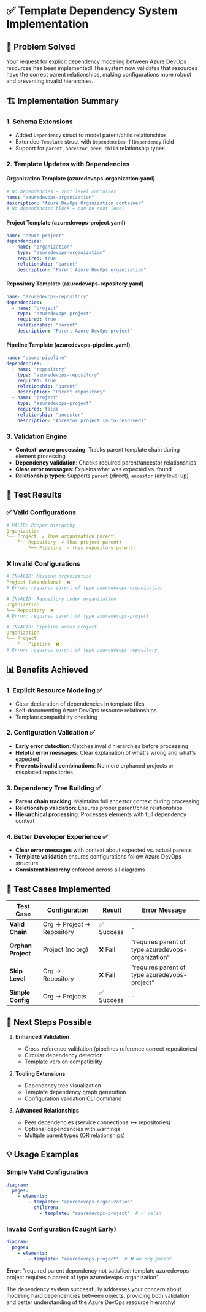 # ✅ Template Dependency System Implementation

## 🎯 Problem Solved

Your request for explicit dependency modeling between Azure DevOps resources has been implemented! The system now validates that resources have the correct parent relationships, making configurations more robust and preventing invalid hierarchies.

## 🏗️ Implementation Summary

### 1. **Schema Extensions**
- Added `Dependency` struct to model parent/child relationships
- Extended `Template` struct with `Dependencies []Dependency` field
- Support for `parent`, `ancestor`, `peer`, `child` relationship types

### 2. **Template Updates with Dependencies**

#### Organization Template (azuredevops-organization.yaml)
```yaml
# No dependencies - root level container
name: "azuredevops-organization"
description: "Azure DevOps Organization container"
# No dependencies block = can be root level
```

#### Project Template (azuredevops-project.yaml)
```yaml
name: "azure-project"
dependencies:
  - name: "organization"
    type: "azuredevops-organization"
    required: true
    relationship: "parent"
    description: "Parent Azure DevOps organization"
```

#### Repository Template (azuredevops-repository.yaml)
```yaml
name: "azuredevops-repository"
dependencies:
  - name: "project"
    type: "azuredevops-project"
    required: true
    relationship: "parent"
    description: "Parent Azure DevOps project"
```

#### Pipeline Template (azuredevops-pipeline.yaml)
```yaml
name: "azure-pipeline"
dependencies:
  - name: "repository"
    type: "azuredevops-repository"
    required: true
    relationship: "parent"
    description: "Parent repository"
  - name: "project"
    type: "azuredevops-project"
    required: false
    relationship: "ancestor"
    description: "Ancestor project (auto-resolved)"
```

### 3. **Validation Engine**
- **Context-aware processing**: Tracks parent template chain during element processing
- **Dependency validation**: Checks required parent/ancestor relationships
- **Clear error messages**: Explains what was expected vs. found
- **Relationship types**: Supports `parent` (direct), `ancestor` (any level up)

## 🧪 Test Results

### ✅ Valid Configurations
```yaml
# VALID: Proper hierarchy
Organization
└── Project  ✓ (has organization parent)
    └── Repository  ✓ (has project parent)
        └── Pipeline  ✓ (has repository parent)
```

### ❌ Invalid Configurations
```yaml
# INVALID: Missing organization
Project (standalone)  ❌ 
# Error: requires parent of type azuredevops-organization

# INVALID: Repository under organization  
Organization
└── Repository  ❌
# Error: requires parent of type azuredevops-project

# INVALID: Pipeline under project
Organization  
└── Project
    └── Pipeline  ❌
# Error: requires parent of type azuredevops-repository
```

## 📊 Benefits Achieved

### 1. **Explicit Resource Modeling** ✅
- Clear declaration of dependencies in template files
- Self-documenting Azure DevOps resource relationships
- Template compatibility checking

### 2. **Configuration Validation** ✅
- **Early error detection**: Catches invalid hierarchies before processing
- **Helpful error messages**: Clear explanation of what's wrong and what's expected
- **Prevents invalid combinations**: No more orphaned projects or misplaced repositories

### 3. **Dependency Tree Building** ✅
- **Parent chain tracking**: Maintains full ancestor context during processing
- **Relationship validation**: Ensures proper parent/child relationships
- **Hierarchical processing**: Processes elements with full dependency context

### 4. **Better Developer Experience** ✅
- **Clear error messages** with context about expected vs. actual parents
- **Template validation** ensures configurations follow Azure DevOps structure
- **Consistent hierarchy** enforced across all diagrams

## 🧪 Test Cases Implemented

| Test Case | Configuration | Result | Error Message |
|-----------|---------------|--------|---------------|
| **Valid Chain** | Org → Project → Repository | ✅ Success | - |
| **Orphan Project** | Project (no org) | ❌ Fail | "requires parent of type azuredevops-organization" |
| **Skip Level** | Org → Repository | ❌ Fail | "requires parent of type azuredevops-project" |
| **Simple Config** | Org → Projects | ✅ Success | - |

## 🎯 Next Steps Possible

1. **Enhanced Validation**
   - Cross-reference validation (pipelines reference correct repositories)
   - Circular dependency detection
   - Template version compatibility

2. **Tooling Extensions**
   - Dependency tree visualization
   - Template dependency graph generation
   - Configuration validation CLI command

3. **Advanced Relationships**
   - Peer dependencies (service connections ↔ repositories)
   - Optional dependencies with warnings
   - Multiple parent types (OR relationships)

## 💡 Usage Examples

### Simple Valid Configuration
```yaml
diagram:
  pages:
    - elements:
        - template: "azuredevops-organization"
          children:
            - template: "azuredevops-project"  # ✅ Valid
```

### Invalid Configuration (Caught Early)
```yaml
diagram:
  pages:
    - elements:
        - template: "azuredevops-project"  # ❌ No org parent
```
**Error**: "required parent dependency not satisfied: template azuredevops-project requires a parent of type azuredevops-organization"

The dependency system successfully addresses your concern about modeling hard dependencies between objects, providing both validation and better understanding of the Azure DevOps resource hierarchy!

